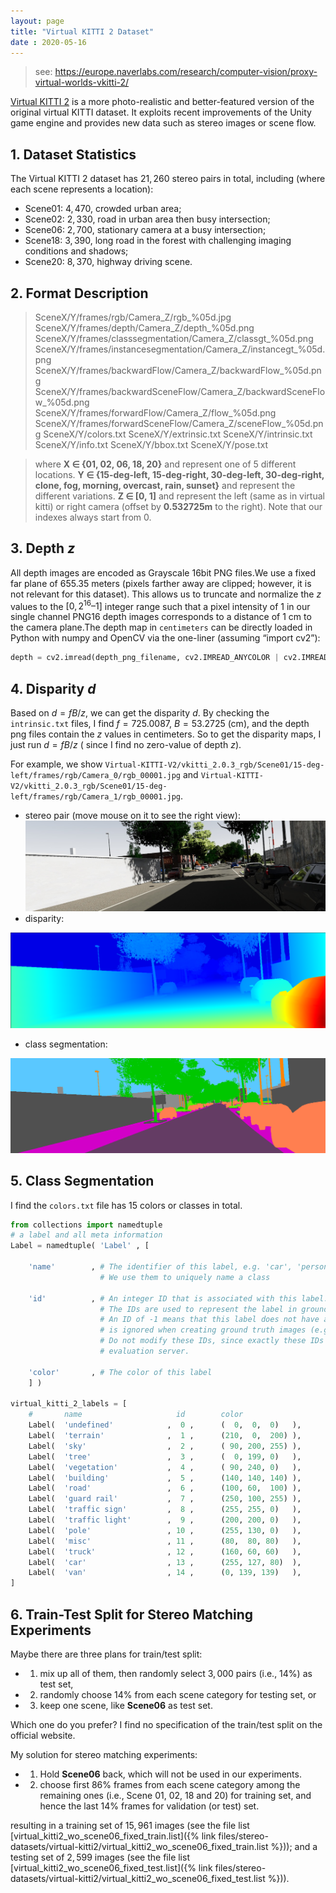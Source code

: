 ```yaml
---
layout: page
title: "Virtual KITTI 2 Dataset"
date : 2020-05-16
---
```


> see: https://europe.naverlabs.com/research/computer-vision/proxy-virtual-worlds-vkitti-2/

[Virtual KITTI 2](https://europe.naverlabs.com/research/computer-vision/proxy-virtual-worlds-vkitti-2/) is a more photo-realistic and better-featured version of the original virtual KITTI dataset. It exploits recent improvements of the Unity game engine and provides new data such as stereo images or scene flow.

## 1. Dataset Statistics

The Virtual KITTI 2 dataset has $21,260$ stereo pairs in total, including (where each scene represents a location):
 - Scene01: $4,470$, crowded urban area; 
 - Scene02: $2,330$, road in urban area then busy intersection;
 - Scene06: $2,700$, stationary camera at a busy intersection;
 - Scene18: $3,390$, long road in the forest with challenging imaging conditions and shadows;
 - Scene20: $8,370$, highway driving scene.

## 2. Format Description

> SceneX/Y/frames/rgb/Camera_Z/rgb_%05d.jpg
> SceneX/Y/frames/depth/Camera_Z/depth_%05d.png
> SceneX/Y/frames/classsegmentation/Camera_Z/classgt_%05d.png
> SceneX/Y/frames/instancesegmentation/Camera_Z/instancegt_%05d.png
> SceneX/Y/frames/backwardFlow/Camera_Z/backwardFlow_%05d.png
> SceneX/Y/frames/backwardSceneFlow/Camera_Z/backwardSceneFlow_%05d.png
> SceneX/Y/frames/forwardFlow/Camera_Z/flow_%05d.png
> SceneX/Y/frames/forwardSceneFlow/Camera_Z/sceneFlow_%05d.png
> SceneX/Y/colors.txt
> SceneX/Y/extrinsic.txt
> SceneX/Y/intrinsic.txt
> SceneX/Y/info.txt
> SceneX/Y/bbox.txt
> SceneX/Y/pose.txt

> where <strong> X ∈ {01, 02, 06, 18, 20}</strong> and represent one of 5 different locations.
> <strong> Y ∈ {15-deg-left, 15-deg-right, 30-deg-left, 30-deg-right, clone, fog, morning, overcast, rain, sunset}</strong> and represent the different variations.
> <strong> Z ∈ [0, 1]</strong> and represent the left (same as in virtual kitti) or right camera (offset by <strong>0.532725m</strong> to the right). 
> Note that our indexes always start from 0.

## 3. Depth $z$
All depth images are encoded as Grayscale 16bit PNG files.We use a fixed far plane of $655.35$ meters (pixels farther away are clipped; however, it is not relevant for this dataset). 
This allows us to truncate and normalize the $z$ values to the $[0, 2^{16} – 1]$ integer range such that a pixel intensity of $1$ in our single channel PNG16 depth images corresponds 
to a distance of $1$ cm to the camera plane.The depth map in `centimeters` can be directly loaded in Python with numpy and OpenCV via the one-liner (assuming “import cv2”):

```python
depth = cv2.imread(depth_png_filename, cv2.IMREAD_ANYCOLOR | cv2.IMREAD_ANYDEPTH)

```

## 4. Disparity $d$

Based on $d = fB/z$, we can get the disparity $d$. By checking the `intrinsic.txt` files, I find $f = 725.0087$, $B = 53.2725$ (cm), and the depth png files contain the $z$ values in centimeters. 
So to get the disparity maps, I just run $d=fB/z$ ( since I find no zero-value of depth $z$).

For example, we show `Virtual-KITTI-V2/vkitti_2.0.3_rgb/Scene01/15-deg-left/frames/rgb/Camera_0/rgb_00001.jpg` and `Virtual-KITTI-V2/vkitti_2.0.3_rgb/Scene01/15-deg-left/frames/rgb/Camera_1/rgb_00001.jpg`.

- stereo pair (move mouse on it to see the right view):  
<a href="#" id="Scene01/15-deg-left/frames/rgb/Camera_0/rgb_00001"> <img title="Scene01/15-deg-left/frames/rgb/Camera_0/rgb_00001" src="/files/stereo-datasets/virtual-kitti2/left_rgb_00001.jpg" onmouseover="this.src='/files/stereo-datasets/virtual-kitti2/right_rgb_00001.jpg'" onmouseout="this.src='/files/stereo-datasets/virtual-kitti2/left_rgb_00001.jpg'"/></a>  
- disparity:  
<img src= "/files/stereo-datasets/virtual-kitti2/disp_00001.png" alt = "semantic segmentation" class="center"/>  

- class segmentation:  
<img src= "/files/stereo-datasets/virtual-kitti2/classgt_00001.png" alt = "semantic segmentation" class="center"/>  

## 5. Class Segmentation

I find the `colors.txt` file has 15 colors or classes in total.

```python
from collections import namedtuple
# a label and all meta information
Label = namedtuple( 'Label' , [

    'name'        , # The identifier of this label, e.g. 'car', 'person', ... .
                    # We use them to uniquely name a class

    'id'          , # An integer ID that is associated with this label.
                    # The IDs are used to represent the label in ground truth images
                    # An ID of -1 means that this label does not have an ID and thus
                    # is ignored when creating ground truth images (e.g. license plate).
                    # Do not modify these IDs, since exactly these IDs are expected by the
                    # evaluation server.

    'color'       , # The color of this label
    ] )

virtual_kitti_2_labels = [
    #       name                     id        color
    Label(  'undefined'            ,  0 ,      (  0,  0,  0)   ),
    Label(  'terrain'              ,  1 ,      (210,  0,  200) ),
    Label(  'sky'                  ,  2 ,      ( 90, 200, 255) ),
    Label(  'tree'                 ,  3 ,      (  0, 199, 0)   ),
    Label(  'vegetation'           ,  4 ,      ( 90, 240, 0)   ),
    Label(  'building'             ,  5 ,      (140, 140, 140) ),
    Label(  'road'                 ,  6 ,      (100, 60,  100) ),
    Label(  'guard rail'           ,  7 ,      (250, 100, 255) ),
    Label(  'traffic sign'         ,  8 ,      (255, 255, 0)   ),
    Label(  'traffic light'        ,  9 ,      (200, 200, 0)   ),
    Label(  'pole'                 , 10 ,      (255, 130, 0)   ),
    Label(  'misc'                 , 11 ,      (80,  80, 80)   ),
    Label(  'truck'                , 12 ,      (160, 60, 60)   ),
    Label(  'car'                  , 13 ,      (255, 127, 80)  ),
    Label(  'van'                  , 14 ,      (0, 139, 139)   ),
]
```

## 6. Train-Test Split for Stereo Matching Experiments

Maybe there are three plans for train/test split: 
-  1) mix up all of them, then randomly select $3,000$ pairs (i.e., $14\%$) as test set,
-  2) randomly choose $14\%$ from each scene category for testing set, or 
-  3) keep one scene, like <strong>Scene06</strong> as test set.

Which one do you prefer? I find no specification of the train/test split on the official website. 

My solution for stereo matching experiments:

- 1) Hold <strong>Scene06</strong> back, which will not be used in our experiments.
- 2) choose first $86\%$ frames from each scene category among the remaining ones (i.e., Scene 01, 02, 18 and 20) for training set, and hence the last $14\%$ frames for validation (or test) set.

resulting in a training set of $15,961$ images (see the file list [virtual_kitti2_wo_scene06_fixed_train.list]({% link files/stereo-datasets/virtual-kitti2/virtual_kitti2_wo_scene06_fixed_train.list %})); and a testing set of $2,599$ 
images (see the file list [virtual_kitti2_wo_scene06_fixed_test.list]({% link files/stereo-datasets/virtual-kitti2/virtual_kitti2_wo_scene06_fixed_test.list %})).